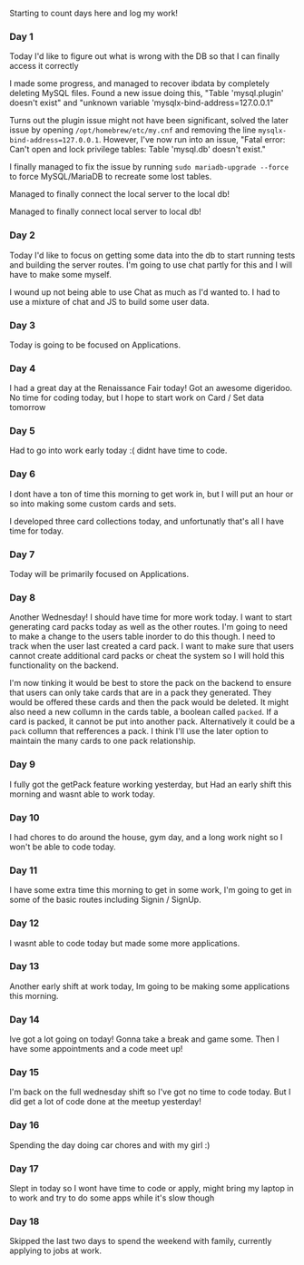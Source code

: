 Starting to count days here and log my work!

### Day 1
Today I'd like to figure out what is wrong with the DB so that I can finally access it correctly

I made some progress, and managed to recover ibdata by completely deleting MySQL files. Found a new issue doing this, "Table 'mysql.plugin' doesn't exist" and "unknown variable 'mysqlx-bind-address=127.0.0.1"

Turns out the plugin issue might not have been significant, solved the later issue by opening ```/opt/homebrew/etc/my.cnf``` and removing the line ```mysqlx-bind-address=127.0.0.1```. However, I've now run into an issue, "Fatal error: Can't open and lock privilege tables: Table 'mysql.db' doesn't exist."

I finally managed to fix the issue by running ```sudo mariadb-upgrade --force``` to force MySQL/MariaDB to recreate some lost tables.

Managed to finally connect the local server to the local db!

Managed to finally connect local server to local db!

### Day 2
Today I'd like to focus on getting some data into the db to start running tests and building the server routes. I'm going to use chat partly for this and I will have to make some myself.

I wound up not being able to use Chat as much as I'd wanted to. I had to use a mixture of chat and JS to build some user data.

### Day 3
Today is going to be focused on Applications.

### Day 4
I had a great day at the Renaissance Fair today! Got an awesome digeridoo.
No time for coding today, but I hope to start work on Card / Set data tomorrow

### Day 5
Had to go into work early today :( didnt have time to code.

### Day 6
I dont have a ton of time this morning to get work in, but I will put an hour or so into making some custom cards and sets.

I developed three card collections today, and unfortunatly that's all I have time for today.

### Day 7
Today will be primarily focused on Applications.

### Day 8
Another Wednesday! I should have time for more work today. I want to start generating card packs today as well as the other routes. I'm going to need to make a change to the users table inorder to do this though.
I need to track when the user last created a card pack. I want to make sure that users cannot create additional card packs or cheat the system so I will hold this functionality on the backend.

I'm now tinking it would be best to store the pack on the backend to ensure that users can only take cards that are in a pack they generated. They would be offered these cards and then the pack would be deleted.
It might also need a new collumn in the cards table, a boolean called ```packed```. If a card is packed, it cannot be put into another pack. Alternatively it could be a ```pack``` collumn that refferences a pack.
I think I'll use the later option to maintain the many cards to one pack relationship.

### Day 9
I fully got the getPack feature working yesterday, but Had an early shift this morning and wasnt able to work today.

### Day 10
I had chores to do around the house, gym day, and a long work night so I won't be able to code today.

### Day 11
I have some extra time this morning to get in some work, I'm going to get in some of the basic routes including Signin / SignUp.

### Day 12
I wasnt able to code today but made some more applications.

### Day 13
Another early shift at work today, Im going to be making some applications this morning.

### Day 14
Ive got a lot going on today! Gonna take a break and game some. Then I have some appointments and a code meet up!

### Day 15
I'm back on the full wednesday shift so I've got no time to code today. But I did get a lot of code done at the meetup yesterday!

### Day 16
Spending the day doing car chores and with my girl :)

### Day 17
Slept in today so I wont have time to code or apply, might bring my laptop in to work and try to do some apps while it's slow though

### Day 18
Skipped the last two days to spend the weekend with family, currently applying to jobs at work.